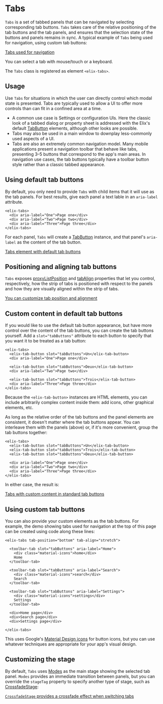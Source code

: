 # Tabs

`Tabs` is a set of tabbed panels that can be navigated by selecting corresponding tab buttons. `Tabs` takes care of the relative positioning of the tab buttons and the tab panels, and ensures that the selection state of the buttons and panels remains in sync. A typical example of `Tabs` being used for navigation, using custom tab buttons:

[Tabs used for navigation](/demos/toolbarTabs.html)

You can select a tab with mouse/touch or a keyboard.

The `Tabs` class is registered as element `<elix-tabs>`.

## Usage

Use `Tabs` for situations in which the user can directly control which modal state is presented. Tabs are typically used to allow a UI to offer more controls than can fit in a confined area at a time.

* A common use case is Settings or configuration UIs. Here the classic look of a
  tabbed dialog or property sheet is addressed with the Elix's default
  [TabButton](TabButton) elements, although other looks are possible.
* Tabs may also be used in a main window to downplay less-commonly used aspects
  of a UI.
* Tabs are also an extremely common navigation model. Many mobile applications
  present a navigation toolbar that behave like tabs, presenting 3–5 buttons
  that correspond to the app's main areas. In navigation use cases, the tab
  buttons typically have a toolbar button style rather than a classic tabbed
  appearance.


## Using default tab buttons

By default, you only need to provide `Tabs` with child items that it will use as the tab panels. For best results, give each panel a text lable in an `aria-label` attribute.

    <elix-tabs>
      <div aria-label="One">Page one</div>
      <div aria-label="Two">Page two</div>
      <div aria-label="Three">Page three</div>
    </elix-tabs>

For each panel, `Tabs` will create a [TabButton](TabButton) instance, and that panel's `aria-label` as the content of the tab button.

[Tabs element with default tab buttons](/demos/tabs.html)


## Positioning and aligning tab buttons

`Tabs` exposes [proxyListPosition](#proxyListPosition) and [tabAlign](#tabAlign) properties that let you control, respectively, how the strip of tabs is positioned with respect to the panels and how they are visually aligned within the strip of tabs.

[You can customize tab position and alignment](/demos/tabPositions.html)


## Custom content in default tab buttons

If you would like to use the default tab button appearance, but have more control over the content of the tab buttons, you can create the tab buttons yourself. Add a `slot="tabButtons"` attribute to each button to specify that you want it to be treated as a tab button:

    <elix-tabs>
      <elix-tab-button slot="tabButtons">Un</elix-tab-button>
      <div aria-label="One">Page one</div>

      <elix-tab-button slot="tabButtons">Deux</elix-tab-button>
      <div aria-label="Two">Page two</div>

      <elix-tab-button slot="tabButtons">Trois</elix-tab-button>
      <div aria-label="Three">Page three</div>
    </elix-tabs>

Because the `<elix-tab-button>` instances are HTML elements, you can include arbitrarily complex content inside them: add icons, other graphical elements, etc.

As long as the relative order of the tab buttons and the panel elements are consistent, it doesn't matter where the tab buttons appear. You can interleave them with the panels (above) or, if it's more convenient, group the tab buttons together:

    <elix-tabs>
      <elix-tab-button slot="tabButtons">Un</elix-tab-button>
      <elix-tab-button slot="tabButtons">Trois</elix-tab-button>
      <elix-tab-button slot="tabButtons">Deux</elix-tab-button>

      <div aria-label="One">Page one</div>
      <div aria-label="Two">Page two</div>
      <div aria-label="Three">Page three</div>
    </elix-tabs>

In either case, the result is:

[Tabs with custom content in standard tab buttons](/demos/tabsWithTabButtons.html)


## Using custom tab buttons

You can also provide your custom elements as the tab buttons. For example, the demo showing tabs used for navigation at the top of this page can be created using code along these lines: 

    <elix-tabs tab-position="bottom" tab-align="stretch">

      <toolbar-tab slot="tabButtons" aria-label="Home">
        <div class="material-icons">home</div>
        Home
      </toolbar-tab>

      <toolbar-tab slot="tabButtons" aria-label="Search">
        <div class="material-icons">search</div>
        Search
      </toolbar-tab>

      <toolbar-tab slot="tabButtons" aria-label="Settings">
        <div class="material-icons">settings</div>
        Settings
      </toolbar-tab>

      <div>Home page</div>
      <div>Search page</div>
      <div>Settings page</div>

    </elix-tabs>

This uses Google's [Material Design icons](https://material.io/icons/) for button icons, but you can use whatever techniques are appropriate for your app's visual design.


## Customizing the stage

By default, `Tabs` uses [Modes](Modes) as the main stage showing the selected tab panel. `Modes` provides an immediate transition between panels, but you can override the `stageTag` property to specify another type of stage, such as [CrossfadeStage](CrossfadeStage):

[`CrossfadeStage` provides a crossfade effect when switching tabs](/demos/serene.html)
